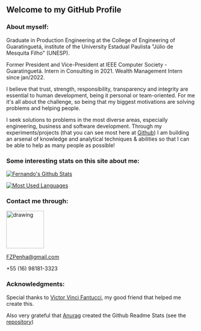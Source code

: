## Welcome to my GitHub Profile

### About myself:

Graduate in Production Engineering at the College of Engineering of Guaratinguetá, institute of the University Estadual Paulista "Júlio de Mesquita Filho" (UNESP).

Former President and Vice-President at IEEE Computer Society - Guaratinguetá.
Intern in Consulting in 2021. Wealth Management Intern since jan/2022.

I believe that trust, strength, responsibility, transparency and integrity are essential to human development, being it personal or team-oriented.
For me it's all about the challenge, so being that my biggest motivations are solving problems and helping people.

I seek solutions to problems in the most diverse areas, especially engineering, business and software development. Through my experiments/projects (that you can see most here at [Github](https://github.com/FZPenha)) I am building an arsenal of knowledge and analytical techniques & abilities so that I can be able to help as many people as possible!

### Some interesting stats on this site about me:

<div></div>

[![Fernando's Github Stats](https://github-readme-stats.vercel.app/api?username=FZPenha&count_private=true&show_icons=true&theme=algolia)](https://github.com/anuraghazra/github-readme-stats)

[![Most Used Languages](https://github-readme-stats.vercel.app/api/top-langs/?username=FZPenha&layout=compact&langs_count=5&theme=algolia)](https://github.com/anuraghazra/github-readme-stats)

### Contact me through:

<a href="https://www.linkedin.com/in/fernando-zagatto-penha/"><img src="https://res.cloudinary.com/importdata/image/upload/v1595012354/linkedin_t9qiwy.png" alt="drawing" width="100"/>

FZPenha@gmail.com

+55 (16) 98181-3323
  
 ### Acknowledgments:
Special thanks to [Victor Vinci Fantucci](https://github.com/VictorFantucci), my good friend that helped me create this.

Also very grateful that [Anurag](https://github.com/anuraghazra) created the Github Readme Stats (see the [repository](https://github.com/anuraghazra/github-readme-stats))
